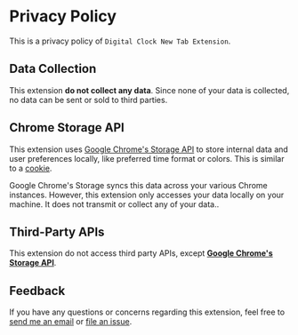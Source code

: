 # Privacy Policy

This is a privacy policy of `Digital Clock New Tab Extension`.

## Data Collection

This extension **do not collect any data**. Since none of your data is collected, no data can be sent or sold to third parties.

## Chrome Storage API

This extension uses [Google Chrome's Storage API](https://developers.chrome.com/extensions/storage) to store internal data and user preferences locally, like preferred time format or colors. This is similar to a [cookie](https://developer.mozilla.org/en-US/docs/Web/HTTP/Cookies).

Google Chrome's Storage syncs this data across your various Chrome instances. However, this extension only accesses your data locally on your machine. It does not transmit or collect any of your data..

## Third-Party APIs

This extension do not access third party APIs, except **[Google Chrome's Storage API](https://developers.chrome.com/extensions/storage)**.

## Feedback

If you have any questions or concerns regarding this extension, feel free to [send me an email](mailto:s@yakunins.com) or [file an issue](https://github.com/yakunins/digital-clock-new-tab-extension/issues/new).
